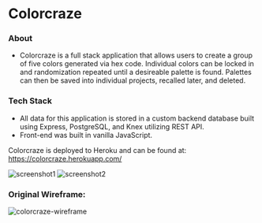 # **Colorcraze**

### About
* Colorcraze is a full stack application that allows users to create a group of five colors generated via hex code. Individual colors can be locked in and randomization repeated until a desireable palette is found. Palettes can then be saved into individual projects, recalled later, and deleted.

### Tech Stack
* All data for this application is stored in a custom backend database built using Express, PostgreSQL, and Knex utilizing REST API.
* Front-end was built in vanilla JavaScript.

Colorcraze is deployed to Heroku and can be found at: https://colorcraze.herokuapp.com/

![screenshot1](https://user-images.githubusercontent.com/39889553/51806750-245cff00-223b-11e9-86ca-d8573331def7.png)
![screenshot2](https://user-images.githubusercontent.com/39889553/51806751-26bf5900-223b-11e9-9911-ffa06b146904.png)

### Original Wireframe:

![colorcraze-wireframe](https://user-images.githubusercontent.com/39889553/51806779-68500400-223b-11e9-84fa-8cc133bf3e37.png)








